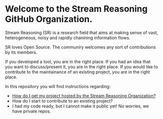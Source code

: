 # Welcome to the Stream Reasoning GitHub Organization.

Stream Reasoning (SR) is a research field that aims at making sense of vast, heterogeneous, noisy and
rapidly chanining information flows.

SR loves Open Source. The communiry welcomes any sort of contributions by its members.

If you developed a tool, you are in the right place.
If you had an idea that you want to discuss/present it, you are in the right place.
If you would like to contribute to the maintainance of an existing project, you are in the right place.

In this repository you will find instructions regarding:

- [How do I get my project hosted by the Stream Reasoning Organization?](./newproject.md)
- How do I start to contribute to an existing project?
- I had my code ready, but I cannot make it public yet! No worries, we have private repos.


